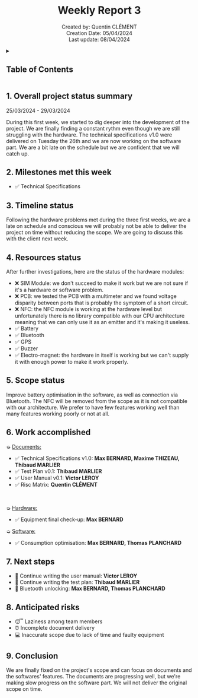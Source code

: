 <h1 align="center"> Weekly Report 3 </h1>

<p align="center">
Created by: Quentin CLÉMENT <br> Creation Date: 05/04/2024 <br> Last update: 08/04/2024
</p>

<details>
<summary>

## Table of Contents

</summary>

- [Table of Contents](#table-of-contents)
- [1. Overall project status summary](#1-overall-project-status-summary)
- [2. Milestones met this week](#2-milestones-met-this-week)
- [3. Timeline status](#3-timeline-status)
- [4. Resources status](#4-resources-status)
- [5. Scope status](#5-scope-status)
- [6. Work accomplished](#6-work-accomplished)
- [7. Next steps](#7-next-steps)
- [8. Anticipated risks](#8-anticipated-risks)
- [9. Conclusion](#9-conclusion)

</details>

## 1. Overall project status summary

25/03/2024 - 29/03/2024

During this first week, we started to dig deeper into the development of the project. We are finally finding a constant rythm even though we are still struggling with the hardware. The technical specifications v1.0 were delivered on Tuesday the 26th and we are now working on the software part. We are a bit late on the schedule but we are confident that we will catch up.

## 2. Milestones met this week

- ✅ Technical Specifications

## 3. Timeline status

Following the hardware problems met during the three first weeks, we are a late on schedule and conscious we will probably not be able to deliver the project on time without reducing the scope. We are going to discuss this with the client next week.

## 4. Resources status

After further investigations, here are the status of the hardware modules:
- ❌ SIM Module: we don't succeed to make it work but we are not sure if it's a hardware or software problem.
- ❌ PCB: we tested the PCB with a multimeter and we found voltage disparity between ports that is probably the symptom of a short circuit.
- ❌ NFC: the NFC module is working at the hardware level but unfortunately there is no library compatible with our CPU architecture meaning that we can only use it as an emitter and it's making it useless.
- ✅ Battery
- ✅ Bluetooth
- ✅ GPS
- ✅ Buzzer
- ✅ Electro-magnet: the hardware in itself is working but we can't supply it with enough power to make it work properly.

## 5. Scope status

Improve battery optimisation in the software, as well as connection via Bluetooth. The NFC will be removed from the scope as it is not compatible with our architecture. We prefer to have few features working well than many features working poorly or not at all.

## 6. Work accomplished

➭ <ins>Documents<ins>:
- ✅ Technical Specifications v1.0: **Max BERNARD, Maxime THIZEAU, Thibaud MARLIER**
- ✅ Test Plan v0.1: **Thibaud MARLIER**
- ✅ User Manual v0.1: **Victor LEROY**
- ✅ Risc Matrix: **Quentin CLÉMENT**

<br>

➭ <ins>Hardware<ins>:
- ✅ Equipment final check-up: **Max BERNARD**

➭ <ins>Software<ins>:
- ✅ Consumption optimisation: **Max BERNARD, Thomas PLANCHARD**

## 7. Next steps

- 📝 Continue writing the user manual: **Victor LEROY**
- 📝 Continue writing the test plan: **Thibaud MARLIER**
- 📱 Bluetooth unlocking: **Max BERNARD, Thomas PLANCHARD**

## 8. Anticipated risks

- 😴 Laziness among team members
- ⏰ Incomplete document delivery
- 💻 Inaccurate scope due to lack of time and faulty equipment

## 9. Conclusion

We are finally fixed on the project's scope and can focus on documents and the softwares' features. The documents are progressing well, but we're making slow progress on the software part. We will not deliver the original scope on time.